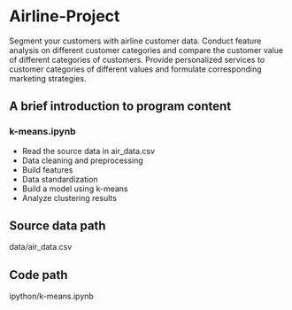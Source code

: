 # Airline-Project
Segment your customers with airline customer data.
Conduct feature analysis on different customer categories and compare the customer value of different categories of customers.
Provide personalized services to customer categories of different values and formulate corresponding marketing strategies.

## A brief introduction to program content
### k-means.ipynb

- Read the source data in air_data.csv
- Data cleaning and preprocessing
- Build features
- Data standardization
- Build a model using k-means
- Analyze clustering results


## Source data path
data/air_data.csv

## Code path
ipython/k-means.ipynb